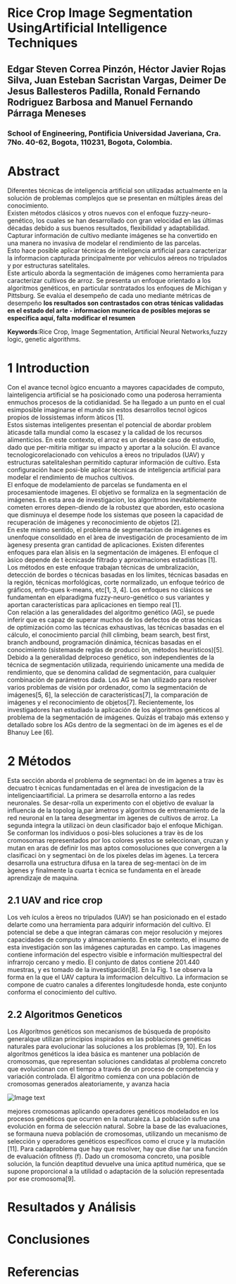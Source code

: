 # Rice Crop Image Segmentation UsingArtificial Intelligence Techniques
## Edgar Steven Correa Pinzón, Héctor Javier Rojas Silva, Juan Esteban Sacristan Vargas, Deimer De Jesus Ballesteros Padilla, Ronald Fernando Rodriguez Barbosa and Manuel Fernando Párraga Meneses
### School of Engineering, Pontificia Universidad Javeriana, Cra. 7No. 40-62, Bogota, 110231, Bogota, Colombia.


# Abstract
Diferentes técnicas de inteligencia artificial son utilizadas actualmente en la solución de problemas complejos que se presentan en múltiples áreas del conocimiento.  
Existen métodos clásicos y otros nuevos con el enfoque fuzzy-neuro-genético, los cuales se han desarrollado con gran velocidad en las últimas décadas debido a sus buenos resultados, flexibilidad y adaptabilidad. 
Capturar información de cultivo mediante imágenes se ha convertido en una manera no invasiva de modelar el rendimiento de las parcelas.   
Esto hace posible aplicar técnicas de inteligencia artificial para caracterizar la informacion capturada principalmente por vehiculos aéreos no tripulados y por estructuras satelitales.  
Este articulo aborda la segmentación de imágenes como herramienta para caracterizar cultivos de arroz. Se presenta un enfoque orientado a los algoritmos genéticos, en particular sontratados los enfoques de Michigan y Pittsburg. Se evalúa el desempeño de cada uno mediante métricas de desempeño **los resultados son contrastados con otras ténicas validadas en el estado del arte - informacion munerica de posibles mejoras se especifica aquí, falta modificar el resumen**  

**Keywords**:Rice Crop, Image Segmentation, Artificial Neural Networks,fuzzy logic, genetic algorithms.  

# 1  Introduction  

Con  el  avance  tecnol ́ogico  encuanto  a  mayores  capacidades  de  computo,  lainteligencia  artificial  se  ha  posicionado  como  una  poderosa  herramienta  enmuchos  procesos  de  la  cotidianidad.  Se  ha  llegado  a  un  punto  en  el  cual  esimposible imaginarse el mundo sin estos desarrollos tecnol ́ogicos propios de lossistemas inform ́aticos [1].  
Estos sistemas inteligentes presentan el potencial de abordar problem ́aticasde  talla  mundial  como  la  escasez  y  la  calidad  de  los  recursos  alimenticios. En  este  contexto,  el  arroz  es  un  deseable  caso  de  estudio,  dado  que  per-mitiria  mitigar  su  impacto  y  aportar  a  la  solución.  El  avance  tecnologicorelacionado con vehiculos a ́ereos no tripulados (UAV) y estructuras satelitaleshan permitido capturar información de cultivo. Esta configuración hace posi-ble  aplicar  técnicas  de  inteligencia  artificial  para  modelar  el  rendimiento  de muchos cultivos.  
El enfoque de modelamiento de parcelas se fundamenta en el procesamientode imagenes. El objetivo se formaliza en la segmentación de imágenes. En esta area de investigacion, los algoritmos inevitablemente cometen errores depen-diendo de la robustez que aborden, esto ocasiona que disminuya el desempe ̃node  los  sistemas  que  poseen  la  capacidad  de  recuperación de imágenes y reconocimiento de objetos [2].  
En  este  mismo  sentido,  el problema  de  segmentacion  de  imágenes  es  unenfoque consolidado en el  ́area de investigación de procesamiento de im ́agenesy presenta gran cantidad de aplicaciones. Existen diferentes enfoques para elan ́alisis en la segmentación de imágenes. El enfoque cl ́asico depende de t ́ecnicasde filtrado y aproximaciones estadísticas [1].    
Los métodos en este enfoque trabajan técnicas de umbralización, detección de  bordes  o  técnicas  basadas  en  los  límites,  técnicas  basadas  en  la  región, técnicas morfológicas, corte normalizado, un enfoque teórico de gráficos, enfo-ques  k-means,  etc[1,  3,  4].  Los  enfoques  no  clásicos  se  fundamentan  en  elparadigma fuzzy-neuro-genético o sus variantes y aportan características para aplicaciones en tiempo real [1].  
Con  relación  a  las  generalidades  del  algoritmo  genético  (AG),  se  puede inferir  que  es  capaz  de  superar  muchos  de  los  defectos  de  otras  técnicas  de optimización como las técnicas exhaustivas, las técnicas basadas en el cálculo, el  conocimiento  parcial  (hill  climbing,  beam  search,  best  first,  branch  andbound, programación dinámica, técnicas basadas en el conocimiento (sistemasde reglas de producci ́on, métodos heurísticos)[5]. Debido a la generalidad delproceso genético, son independientes de la técnica de segmentación utilizada, requiriendo   ́unicamente  una  medida  de  rendimiento,  que  se  denomina  calidad  de  segmentación,  para  cualquier  combinación  de  parámetros  dada.  Los AG se han utilizado para resolver varios problemas de visión por ordenador, como la segmentación de imágenes[5, 6], la selección de características[7], la comparación  de  imágenes  y  el  reconocimiento  de  objetos[7].  Recientemente, los  investigadores  han  estudiado  la  aplicación  de  los  algoritmos  genéticos  al problema  de  la  segmentación  de  imágenes.  Quizás  el  trabajo  más  extenso  y detallado sobre los AGs dentro de la segmentaci ́on de im ́agenes es el de Bhanuy Lee [6].  


# 2 Métodos  

Esta  sección  aborda  el  problema  de  segmentaci ́on  de  im ́agenes  a  trav ́es  decuatro  t ́ecnicas  fundamentadas  en  el   ́area  de  investigacion de  la  inteligenciaartificial.  La  primera  se  desarrolla  entorno  a  las  redes  neuronales.  Se  desar-rolla un experimento con el objetivo de evaluar la influencia de la topolog ́ıa,par ́ametros y algoritmos de entrenamiento de la red neuronal en la tarea desegmentar im ́agenes de cultivos de arroz. La segunda integra la utilizaci ́on deun clasificador bajo el enfoque Michigan. Se conforman los individuos o posi-bles  soluciones  a  trav ́es  de  los  cromosomas  representados  por  los  colores  yestos  se  seleccionan,  cruzan  y  mutan  en  aras  de  definir  los  mas  aptos  comosoluciones  que  convergen  a  la  clasificaci ́on  y  segmentaci ́on  de  los  pixeles  delas im ́agenes. La tercera desarrolla una estructura difusa en la tarea de seg-mentaci ́on de im ́agenes y finalmente la cuarta t ́ecnica se fundamenta en el  ́areade aprendizaje de maquina.

## 2.1  UAV and rice crop

Los veh ́ıculos a ́ereos no tripulados (UAV) se han posicionado en el estado delarte como una herramienta para adquirir información del cultivo. El potencial se debe a que integran cámaras con mejor resolución y mejores capacidades de computo y almacenamiento. En este contexto, el insumo de esta investigación son las imágenes capturadas en campo. Las imagenes contiene información del espectro visible e información multiespectral del infrarrojo cercano y medio. El conjunto de datos contiene 201.440 muestras, y es tomado de la investigación[8]. En la Fig. 1 se observa la forma en la que el UAV captura la imformacion delcultivo. La informacion se compone de cuatro canales a diferentes longitudesde honda, este conjunto conforma el conocimiento del cultivo.

## 2.2 Algoritmos Geneticos

Los Algorítmos genéticos son mecanismos de búsqueda de propósito generalque utilizan principios inspirados en las poblaciones genéticas naturales para evolucionar las soluciones a los problemas [9, 10]. En los algorítmos genéticos la idea básica es mantener una población de cromosomas, que representan soluciones candidatas al problema concreto que evolucionan con el tiempo a través de un proceso de competencia y variación controlada. El algoritmo comienza con una población de cromosomas generados aleatoriamente, y avanza hacia  

![Image text](https://github.com/javierrojas6/rice-crop-detection/blob/feature/documentacion/Fig1.png)  

mejores cromosomas aplicando operadores genéticos modelados en los procesos genéticos que ocurren en la naturaleza. La población sufre una evolución en  forma  de  selección  natural.  Sobre  la  base  de  las  evaluaciones,  se  formauna nueva población de cromosomas, utilizando un mecanismo de selección y operadores genéticos específicos como el cruce y la mutación [11]. Para cadaproblema que hay que resolver, hay que dise ̃nar una función de evaluación ofitness (f). Dado un cromosoma concreto, una posible solución, la función deaptitud devuelve una  ́unica aptitud numérica, que se supone proporcional a la utilidad o adaptación de la solución representada por ese cromosoma[9].

# Resultados y Análisis 

# Conclusiones


# Referencias

